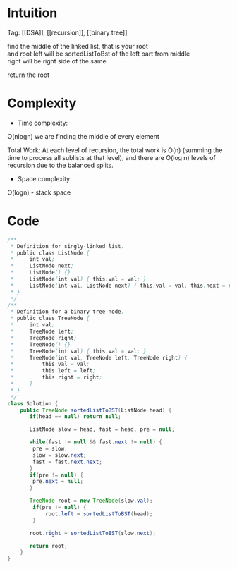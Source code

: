 # Intuition

Tag: [[DSA]], [[recursion]], [[binary tree]]

find the middle of the linked list, that is your root  
and root left will be sortedListToBst of the left part from middle  
right will be right side of the same

return the root

# Complexity

- Time complexity:

O(nlogn) we are finding the middle of every element

Total Work: At each level of recursion, the total work is O(n) (summing the time to process all sublists at that level), and there are O(log n) levels of recursion due to the balanced splits.

- Space complexity:

O(logn) - stack space

# Code

```java
/**
 * Definition for singly-linked list.
 * public class ListNode {
 *     int val;
 *     ListNode next;
 *     ListNode() {}
 *     ListNode(int val) { this.val = val; }
 *     ListNode(int val, ListNode next) { this.val = val; this.next = next; }
 * }
 */
/**
 * Definition for a binary tree node.
 * public class TreeNode {
 *     int val;
 *     TreeNode left;
 *     TreeNode right;
 *     TreeNode() {}
 *     TreeNode(int val) { this.val = val; }
 *     TreeNode(int val, TreeNode left, TreeNode right) {
 *         this.val = val;
 *         this.left = left;
 *         this.right = right;
 *     }
 * }
 */
class Solution {
    public TreeNode sortedListToBST(ListNode head) {
       if(head == null) return null;

       ListNode slow = head, fast = head, pre = null;

       while(fast != null && fast.next != null) {
        pre = slow;
        slow = slow.next;
        fast = fast.next.next;
       }
       if(pre != null) {
        pre.next = null;
       } 

       TreeNode root = new TreeNode(slow.val);
        if(pre != null) {
            root.left = sortedListToBST(head);
        }

       root.right = sortedListToBST(slow.next);

       return root;
    }
}
```